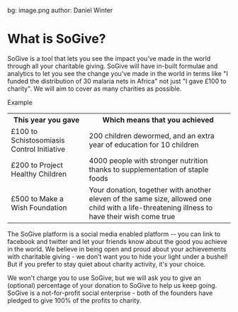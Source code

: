 bg: image.png
author: Daniel Winter

# What is SoGive?

SoGive is a tool that lets you see the impact you’ve made in the world through all your charitable giving. SoGive will have in-built formulae and analytics to let you see the change you've made in the world in terms like "I funded the distribution of 30 malaria nets in Africa" not just "I gave £100 to charity". We will aim to cover as many charities as possible.

<div class="panel panel-default">
<div class="panel-heading">Example</div>
<div class="panel-body">
<table class='table'>
	<tr><th>This year you gave</th><th>Which means that you achieved</th></tr>
	<tr><td>£100 to Schistosomiasis Control Initiative</td><td>200 children dewormed, and an extra year of education for 10 children</td></tr>
	<tr><td>£200 to Project Healthy Children</td><td>4000 people with stronger nutrition thanks to supplementation of staple foods</td></tr>
	<tr><td>£500 to Make a Wish Foundation</td><td>Your donation, together with another eleven of the same size, allowed one child with a life-threatening illness to have their wish come true</td></tr>
</table>    
</div>  
</div>

The SoGive platform is a social media enabled platform -- you can link to facebook and twitter and let your friends know about the good you achieve in the world. We believe in being open and proud about your achievements with charitable giving - we don’t want you to hide your light under a bushel! But if you prefer to stay quiet about charity activity, it's your choice.

We won't charge you to use SoGive, but we will ask you to give an (optional) percentage of your donation to SoGive to help us keep going. SoGive is a not-for-profit social enterprise - both of the founders have pledged to give 100% of the profits to charity.
